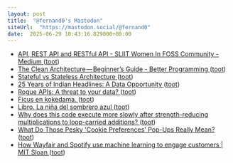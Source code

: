 ```yaml
---
layout: post
title:  "@fernand0's Mastodon"
siteUrl:  "https://mastodon.social/@fernand0"
date:  2025-06-29 10:43:16.829000+00:00
---
```

*  [API, REST API and RESTful API - SLIIT Women In FOSS Community - Medium ](https://medium.com/@kavinduchethani/api-rest-api-and-restful-api-8979bdd64c6) ([toot](https://mastodon.social/@fernand0/114766236669032799))
*  [The Clean Architecture — Beginner’s Guide - Better Programming ](https://medium.com/@bharath-dev/the-clean-architecture-beginners-guide-e4b7058c116) ([toot](https://mastodon.social/@fernand0/114765871850933910))
*  [Stateful vs Stateless Architecture ](https://dev.to/nyctonio/stateful-vs-stateless-architecture-1ao) ([toot](https://mastodon.social/@fernand0/114765660057530870))
*  [25 Years of Indian Headlines: A Data Opportunity ](https://dev.to/subh_2111/25-years-of-indian-headlines-a-data-opportunity-20o) ([toot](https://mastodon.social/@fernand0/114763974372715606))
*  [Rogue APIs: A threat to your data? ](https://dev.to/chainguns/rouge-apis-a-threat-to-your-data-4c3) ([toot](https://mastodon.social/@fernand0/114762149240966346))
*  [Ficus en kokedama. ](https://avecesunafoto.wordpress.com/2025/06/28/ficus-en-kokedama) ([toot](https://mastodon.social/@fernand0/114762143641959224))
*  [Libro. La niña del sombrero azul ](https://fotografiasenmovimiento.wordpress.com/2025/06/28/libro-la-nina-del-sombrero-azul) ([toot](https://mastodon.social/@fernand0/114761990068200926))
*  [Why does this code execute more slowly after strength-reducing multiplications to loop-carried additions?   ](https://stackoverflow.com/questions/72306573/why-does-this-code-execute-more-slowly-after-strength-reducing-multiplications-t?ref=refind) ([toot](https://mastodon.social/@fernand0/114761973574872989))
*  [What Do Those Pesky 'Cookie Preferences' Pop-Ups Really Mean? ](https://www.wired.com/story/what-do-cookie-preferences-pop-ups-mean/?ref=refin) ([toot](https://mastodon.social/@fernand0/114761757327653811))
*  [How Wayfair and Spotify use machine learning to engage customers \| MIT Sloan ](https://mitsloan.mit.edu/ideas-made-to-matter/how-wayfair-and-spotify-use-machine-learning-to-engage-customers?ref=refin) ([toot](https://mastodon.social/@fernand0/114761362413417261))
